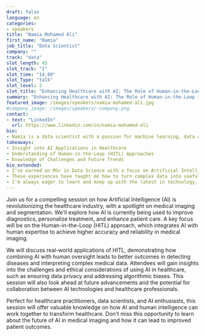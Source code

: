 ```yaml
---
draft: false
language: en
categories:
- speakers
title: "Namia Mohamed Ali"
first_name: "Namia"
job_title: "Data Scientist"
company: ""
track: "data"
slot_length: 45
slot_track: "1"
slot_time: "14.00"
slot_Type: "talk"
slot_level: 2
slot_title: "Enhancing Healthcare with AI: The Role of Human-in-the-Loop in Medical Imaging"
summary: "Enhancing Healthcare with AI: The Role of Human-in-the-Loop in Medical Imaging"
featured_image: /images/speakers/namia-mohamed-ali.jpg
#company_image: /images/speakers/-company.png
contact:
- text: "LinkedIn"
  url: https://www.linkedin.com/in/namia-mohamed-ali
bio:
- Namia is a data scientist with a passion for machine learning, data analysis, and all things AI. She's currently working on her M.Sc. in Data Science, focusing on Artificial Intelligence, at the University of Exeter. She loves diving into NLP, Computer Vision, and experimenting with Large Language Models.
takeaways:
- Insight into AI Applications in Healthcare
- Understanding of Human-in-the-Loop (HITL) Approaches
- Knowledge of Challenges and Future Trends
bio_extended: 
- I've earned an MSc in Data Science with a focus on Artificial Intelligence, where I had the chance to work on exciting projects, like using hybrid intelligence for medical image segmentation. I have also collaborated with HSBC, developing AI-driven productivity solutions at hackathons. My recent experience includes participating as a facilitator in the Data Study Groups organized by the Defence Data Research Centre, where I worked on challenges related to synthetic data generation for machine learning in the Intelligence, Surveillance, and Reconnaissance (ISR) domain.
- These experiences have taught me how to turn complex data into useful insights that can make a real difference in both business and academic settings.
- I'm always eager to learn and keep up with the latest in technology, which is why I've earned certifications from NASSCOM and Cutshort. I'm driven by a curiosity for data and a genuine desire to use technology to make a positive impact. I'm excited about using my skills to help make data-driven decisions and come up with innovative solutions!
---
```


Join us for a compelling session on how Artificial Intelligence (AI) is revolutionizing the healthcare industry, with a spotlight on medical imaging and segmentation. We'll explore how AI is currently being used to improve diagnostics, personalize treatment, and enhance patient care. A key focus will be on the Human-in-the-Loop (HITL) approach, which integrates AI with human expertise to achieve higher accuracy and reliability in medical imaging.

We will discuss real-world applications of HITL, demonstrating how combining AI with human oversight leads to better outcomes in detecting diseases and interpreting complex medical data. Attendees will gain insights into the challenges and ethical considerations of using AI in healthcare, such as ensuring data privacy and addressing algorithmic biases. This session will also look ahead at future advancements and the potential for collaboration between AI technologies and healthcare professionals.

Perfect for healthcare practitioners, data scientists, and AI enthusiasts, this session will offer valuable knowledge on how AI and human intelligence can work together to transform healthcare. Don't miss this opportunity to learn about the future of AI in medical imaging and how it can lead to improved patient outcomes.